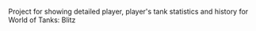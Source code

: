 Project for showing detailed player, player's tank statistics and history for World of Tanks: Blitz
